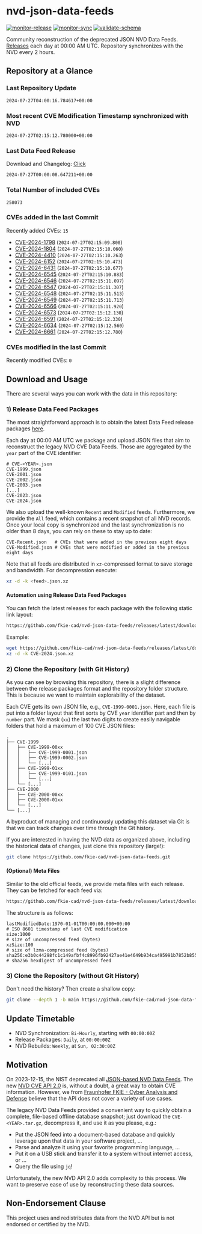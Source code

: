 # nvd-json-data-feeds

[![monitor-release](https://github.com/fkie-cad/nvd-json-data-feeds/actions/workflows/monitor_release.yml/badge.svg)](https://github.com/fkie-cad/nvd-json-data-feeds/actions/workflows/monitor_release.yml)
[![monitor-sync](https://github.com/fkie-cad/nvd-json-data-feeds/actions/workflows/monitor_sync.yml/badge.svg)](https://github.com/fkie-cad/nvd-json-data-feeds/actions/workflows/monitor_sync.yml)
[![validate-schema](https://github.com/fkie-cad/nvd-json-data-feeds/actions/workflows/validate_schema.yml/badge.svg)](https://github.com/fkie-cad/nvd-json-data-feeds/actions/workflows/validate_schema.yml)

Community reconstruction of the deprecated JSON NVD Data Feeds.
[Releases](https://github.com/fkie-cad/nvd-json-data-feeds/releases/latest) each day at 00:00 AM UTC.
Repository synchronizes with the NVD every 2 hours.

## Repository at a Glance

### Last Repository Update

```plain
2024-07-27T04:00:16.784617+00:00
```

### Most recent CVE Modification Timestamp synchronized with NVD

```plain
2024-07-27T02:15:12.780000+00:00
```

### Last Data Feed Release

Download and Changelog: [Click](https://github.com/fkie-cad/nvd-json-data-feeds/releases/latest)

```plain
2024-07-27T00:00:08.647211+00:00
```

### Total Number of included CVEs

```plain
258073
```

### CVEs added in the last Commit

Recently added CVEs: `15`

- [CVE-2024-1798](CVE-2024/CVE-2024-17xx/CVE-2024-1798.json) (`2024-07-27T02:15:09.800`)
- [CVE-2024-1804](CVE-2024/CVE-2024-18xx/CVE-2024-1804.json) (`2024-07-27T02:15:10.060`)
- [CVE-2024-4410](CVE-2024/CVE-2024-44xx/CVE-2024-4410.json) (`2024-07-27T02:15:10.263`)
- [CVE-2024-6152](CVE-2024/CVE-2024-61xx/CVE-2024-6152.json) (`2024-07-27T02:15:10.473`)
- [CVE-2024-6431](CVE-2024/CVE-2024-64xx/CVE-2024-6431.json) (`2024-07-27T02:15:10.677`)
- [CVE-2024-6545](CVE-2024/CVE-2024-65xx/CVE-2024-6545.json) (`2024-07-27T02:15:10.883`)
- [CVE-2024-6546](CVE-2024/CVE-2024-65xx/CVE-2024-6546.json) (`2024-07-27T02:15:11.097`)
- [CVE-2024-6547](CVE-2024/CVE-2024-65xx/CVE-2024-6547.json) (`2024-07-27T02:15:11.307`)
- [CVE-2024-6548](CVE-2024/CVE-2024-65xx/CVE-2024-6548.json) (`2024-07-27T02:15:11.513`)
- [CVE-2024-6549](CVE-2024/CVE-2024-65xx/CVE-2024-6549.json) (`2024-07-27T02:15:11.713`)
- [CVE-2024-6566](CVE-2024/CVE-2024-65xx/CVE-2024-6566.json) (`2024-07-27T02:15:11.920`)
- [CVE-2024-6573](CVE-2024/CVE-2024-65xx/CVE-2024-6573.json) (`2024-07-27T02:15:12.130`)
- [CVE-2024-6591](CVE-2024/CVE-2024-65xx/CVE-2024-6591.json) (`2024-07-27T02:15:12.330`)
- [CVE-2024-6634](CVE-2024/CVE-2024-66xx/CVE-2024-6634.json) (`2024-07-27T02:15:12.560`)
- [CVE-2024-6661](CVE-2024/CVE-2024-66xx/CVE-2024-6661.json) (`2024-07-27T02:15:12.780`)


### CVEs modified in the last Commit

Recently modified CVEs: `0`



## Download and Usage

There are several ways you can work with the data in this repository:

### 1) Release Data Feed Packages

The most straightforward approach is to obtain the latest Data Feed release packages [here](https://github.com/fkie-cad/nvd-json-data-feeds/releases/latest).

Each day at 00:00 AM UTC we package and upload JSON files that aim to reconstruct the legacy NVD CVE Data Feeds.
Those are aggregated by the `year` part of the CVE identifier:

```
# CVE-<YEAR>.json
CVE-1999.json
CVE-2001.json
CVE-2002.json
CVE-2003.json
[...]
CVE-2023.json
CVE-2024.json
```

We also upload the well-known `Recent` and `Modified` feeds.
Furthermore, we provide the `All` feed, which contains a recent snapshot of all NVD records.
Once your local copy is synchronized and the last synchronization is no older than 8 days, you can rely on these to stay up to date:

```plain
CVE-Recent.json   # CVEs that were added in the previous eight days
CVE-Modified.json # CVEs that were modified or added in the previous eight days
```

Note that all feeds are distributed in `xz`-compressed format to save storage and bandwidth.
For decompression execute:

```sh
xz -d -k <feed>.json.xz
```

#### Automation using Release Data Feed Packages

You can fetch the latest releases for each package with the following static link layout:

```sh
https://github.com/fkie-cad/nvd-json-data-feeds/releases/latest/download/CVE-<YEAR>.json.xz
```

Example:

```sh
wget https://github.com/fkie-cad/nvd-json-data-feeds/releases/latest/download/CVE-2024.json.xz
xz -d -k CVE-2024.json.xz
```

### 2) Clone the Repository (with Git History)

As you can see by browsing this repository, there is a slight difference between the release packages format and the repository folder structure.
This is because we want to maintain explorability of the dataset.

Each CVE gets its own JSON file, e.g., `CVE-1999-0001.json`.
Here, each file is put into a folder layout that first sorts by CVE `year` identifier part and then by `number` part.
We mask (`xx`) the last two digits to create easily navigable folders that hold a maximum of 100 CVE JSON files:

```plain
.
├── CVE-1999
│   ├── CVE-1999-00xx
│   │   ├── CVE-1999-0001.json
│   │   ├── CVE-1999-0002.json
│   │   └── [...]
│   ├── CVE-1999-01xx
│   │   ├── CVE-1999-0101.json
│   │   └── [...]
│   └── [...]
├── CVE-2000
│   ├── CVE-2000-00xx
│   ├── CVE-2000-01xx
│   └── [...]
└── [...]
```

A byproduct of managing and continuously updating this dataset via Git is that we can track changes over time through the Git history.

If you are interested in having the NVD data as organized above, including the historical data of changes, just clone this repository (large!):

```sh
git clone https://github.com/fkie-cad/nvd-json-data-feeds.git
```

#### (Optional) Meta Files

Similar to the old official feeds, we provide meta files with each release. They can be fetched for each feed via:

```sh
https://github.com/fkie-cad/nvd-json-data-feeds/releases/latest/download/CVE-<YEAR>.meta
```

The structure is as follows:

```plain
lastModifiedDate:1970-01-01T00:00:00.000+00:00                          # ISO 8601 timestamp of last CVE modification
size:1000                                                               # size of uncompressed feed (bytes)
xzSize:100                                                              # size of lzma-compressed feed (bytes)
sha256:e3b0c44298fc1c149afbf4c8996fb92427ae41e4649b934ca495991b7852b855 # sha256 hexdigest of uncompressed feed
```

### 3) Clone the Repository (without Git History)

Don't need the history? Then create a shallow copy:

```sh
git clone --depth 1 -b main https://github.com/fkie-cad/nvd-json-data-feeds.git
```


## Update Timetable

* NVD Synchronization: `Bi-Hourly`, starting with `00:00:00Z`
* Release Packages: `Daily`, at `00:00:00Z`
* NVD Rebuilds: `Weekly`, at `Sun, 02:30:00Z`


## Motivation

On 2023-12-15, the NIST deprecated all [JSON-based NVD Data Feeds](https://nvd.nist.gov/vuln/data-feeds#divRetirementBanner-1).
The new [NVD CVE API 2.0](https://nvd.nist.gov/developers/vulnerabilities) is, without a doubt, a great way to obtain CVE information.
However, we from [Fraunhofer FKIE - Cyber Analysis and Defense](https://www.fkie.fraunhofer.de/en/departments/cad.html) believe that the API does not cover a variety of use cases.

The legacy NVD Data Feeds provided a convenient way to quickly obtain a complete, file-based offline database snapshot; just download the `CVE-<YEAR>.tar.gz`, decompress it, and use it as you please, e.g.:

- Put the JSON feed into a document-based database and quickly leverage upon that data in your software project, ...
- Parse and analyze it using your favorite programming language, ...
- Put it on a USB stick and transfer it to a system without internet access, or ...
- Query the file using `jq`!

Unfortunately, the new NVD API 2.0 adds complexity to this process.
We want to preserve ease of use by reconstructing these data sources.

## Non-Endorsement Clause

This project uses and redistributes data from the NVD API but is not endorsed or certified by the NVD.
